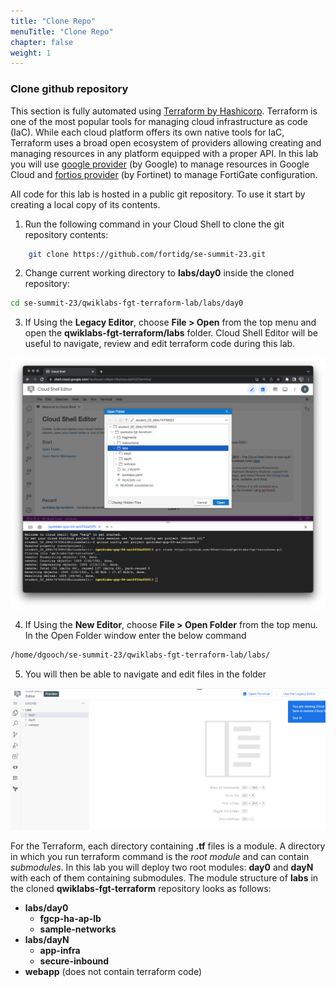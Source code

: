 ```yaml
---
title: "Clone Repo"
menuTitle: "Clone Repo"
chapter: false
weight: 1
---
```


### Clone github repository

This section is fully automated using [Terraform by Hashicorp](https://www.terraform.io/). Terraform is one of the most popular tools for managing cloud infrastructure as code (IaC). While each cloud platform offers its own native tools for IaC, Terraform uses a broad open ecosystem of providers allowing creating and managing resources in any platform equipped with a proper API. In this lab you will use [google provider](https://registry.terraform.io/providers/hashicorp/google/latest/docs) (by Google) to manage resources in Google Cloud and [fortios provider](https://registry.terraform.io/providers/fortinetdev/fortios/latest/docs) (by Fortinet) to manage FortiGate configuration.

All code for this lab is hosted in a public git repository. To use it start by creating a local copy of its contents.

1.	Run the following command in your Cloud Shell to clone the git repository contents:

```sh
    git clone https://github.com/fortidg/se-summit-23.git
```

2.	Change current working directory to **labs/day0** inside the cloned repository:

```sh
cd se-summit-23/qwiklabs-fgt-terraform-lab/labs/day0
```
3. If Using the **Legacy Editor**, choose **File > Open** from the top menu and open the **qwiklabs-fgt-terraform/labs** folder. Cloud Shell Editor will be useful to navigate, review and edit terraform code during this lab.

![ide-open-folder](ide-open-folder.png)

4. If Using the **New Editor**, choose **File > Open Folder** from the top menu.  In the Open Folder window enter the below command

```sh
/home/dgooch/se-summit-23/qwiklabs-fgt-terraform-lab/labs/

```
5. You will then be able to navigate and edit files in the folder

![new-editor](new-editor.png)


For the Terraform, each directory containing **.tf** files is a module. A directory in which you run terraform command is the *root module* and can contain *submodules*. In this lab you will deploy two root modules: **day0** and **dayN** with each of them containing submodules. The module structure of **labs** in the cloned **qwiklabs-fgt-terraform** repository looks as follows:

- **labs/day0**
    - **fgcp-ha-ap-lb**
    - **sample-networks**
- **labs/dayN**
    - **app-infra**
    - **secure-inbound**
- **webapp** (does not contain terraform code)
